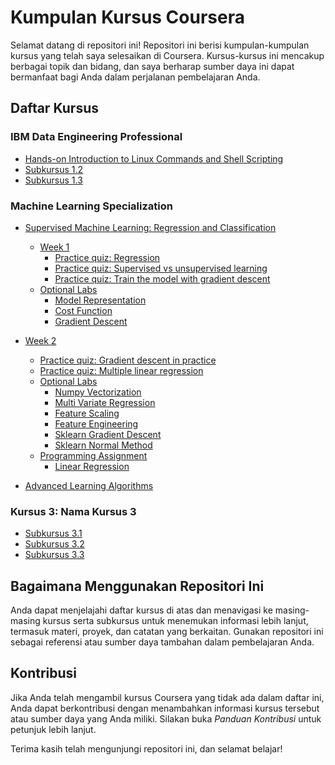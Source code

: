 # Kumpulan Kursus Coursera

Selamat datang di repositori ini! Repositori ini berisi kumpulan-kumpulan kursus yang telah saya selesaikan di Coursera. Kursus-kursus ini mencakup berbagai topik dan bidang, dan saya berharap sumber daya ini dapat bermanfaat bagi Anda dalam perjalanan pembelajaran Anda.

## Daftar Kursus

### IBM Data Engineering Professional
- [Hands-on Introduction to Linux Commands and Shell Scripting](https://github.com/rzladitya/Coursera/tree/07376f501431363556d1ce74761c909375ba28b4/IBM%20Data%20Engineering%20Professional/hands-on-introduction-to-linux-commands-and-shell-scripting)
- [Subkursus 1.2](link_ke_subkursus1.2)
- [Subkursus 1.3](link_ke_subkursus1.3)

### Machine Learning Specialization
- [Supervised Machine Learning: Regression and Classification](https://www.coursera.org/learn/machine-learning?specialization=machine-learning-introduction)
  - [Week 1](https://github.com/greyhatguy007/Machine-Learning-Specialization-Coursera/tree/main/C1%20-%20Supervised%20Machine%20Learning%20-%20Regression%20and%20Classification/week1)
    - [Practice quiz: Regression](https://github.com/greyhatguy007/Machine-Learning-Specialization-Coursera/tree/main/C1%20-%20Supervised%20Machine%20Learning%20-%20Regression%20and%20Classification/week1/Practice%20quiz%20-%20Regression)
    - [Practice quiz: Supervised vs unsupervised learning](https://github.com/greyhatguy007/Machine-Learning-Specialization-Coursera/tree/main/C1%20-%20Supervised%20Machine%20Learning%20-%20Regression%20and%20Classification/week1/Practice%20quiz%20-%20Supervised%20vs%20unsupervised%20learning)
    - [Practice quiz: Train the model with gradient descent](https://github.com/greyhatguy007/Machine-Learning-Specialization-Coursera/tree/main/C1%20-%20Supervised%20Machine%20Learning%20-%20Regression%20and%20Classification/week1/Practice%20quiz%20-%20Train%20the%20model%20with%20gradient%20descent)
  - [Optional Labs](https://github.com/greyhatguy007/Machine-Learning-Specialization-Coursera/tree/main/C1%20-%20Supervised%20Machine%20Learning%20-%20Regression%20and%20Classification/week1/Optional%20Labs)
    - [Model Representation](https://github.com/greyhatguy007/Machine-Learning-Specialization-Coursera/blob/main/C1%20-%20Supervised%20Machine%20Learning%20-%20Regression%20and%20Classification/week1/Optional%20Labs/C1_W1_Lab03_Model_Representation_Soln.ipynb)
    - [Cost Function](https://github.com/greyhatguy007/Machine-Learning-Specialization-Coursera/blob/main/C1%20-%20Supervised%20Machine%20Learning%20-%20Regression%20and%20Classification/week1/Optional%20Labs/C1_W1_Lab04_Cost_function_Soln.ipynb)
    - [Gradient Descent](https://github.com/greyhatguy007/Machine-Learning-Specialization-Coursera/blob/main/C1%20-%20Supervised%20Machine%20Learning%20-%20Regression%20and%20Classification/week1/Optional%20Labs/C1_W1_Lab05_Gradient_Descent_Soln.ipynb)
   
- [Week 2](https://github.com/greyhatguy007/Machine-Learning-Specialization-Coursera/tree/main/C1%20-%20Supervised%20Machine%20Learning%20-%20Regression%20and%20Classification/week2) 

    - [Practice quiz: Gradient descent in practice](https://github.com/greyhatguy007/Machine-Learning-Specialization-Coursera/tree/main/C1%20-%20Supervised%20Machine%20Learning%20-%20Regression%20and%20Classification/week2/Practice%20quiz%20-%20Gradient%20descent%20in%20practice)
    - [Practice quiz: Multiple linear regression](https://github.com/greyhatguy007/Machine-Learning-Specialization-Coursera/tree/main/C1%20-%20Supervised%20Machine%20Learning%20-%20Regression%20and%20Classification/week2/Practice%20quiz%20-%20Multiple%20linear%20regression)
    - [Optional Labs](https://github.com/greyhatguy007/Machine-Learning-Specialization-Coursera/tree/main/C1%20-%20Supervised%20Machine%20Learning%20-%20Regression%20and%20Classification/week2/Optional%20Labs)
      - [Numpy Vectorization](https://github.com/greyhatguy007/Machine-Learning-Specialization-Coursera/blob/main/C1%20-%20Supervised%20Machine%20Learning%20-%20Regression%20and%20Classification/week2/Optional%20Labs/C1_W2_Lab01_Python_Numpy_Vectorization_Soln.ipynb)
      - [Multi Variate Regression](https://github.com/greyhatguy007/Machine-Learning-Specialization-Coursera/blob/main/C1%20-%20Supervised%20Machine%20Learning%20-%20Regression%20and%20Classification/week2/Optional%20Labs/C1_W2_Lab02_Multiple_Variable_Soln.ipynb)
      - [Feature Scaling](https://github.com/greyhatguy007/Machine-Learning-Specialization-Coursera/blob/main/C1%20-%20Supervised%20Machine%20Learning%20-%20Regression%20and%20Classification/week2/Optional%20Labs/C1_W2_Lab03_Feature_Scaling_and_Learning_Rate_Soln.ipynb)
      - [Feature Engineering](https://github.com/greyhatguy007/Machine-Learning-Specialization-Coursera/blob/main/C1%20-%20Supervised%20Machine%20Learning%20-%20Regression%20and%20Classification/week2/Optional%20Labs/C1_W2_Lab04_FeatEng_PolyReg_Soln.ipynb)
      - [Sklearn Gradient Descent](https://github.com/greyhatguy007/Machine-Learning-Specialization-Coursera/blob/main/C1%20-%20Supervised%20Machine%20Learning%20-%20Regression%20and%20Classification/week2/Optional%20Labs/C1_W2_Lab05_Sklearn_GD_Soln.ipynb)
      - [Sklearn Normal Method](https://github.com/greyhatguy007/Machine-Learning-Specialization-Coursera/blob/main/C1%20-%20Supervised%20Machine%20Learning%20-%20Regression%20and%20Classification/week2/Optional%20Labs/C1_W2_Lab05_Sklearn_GD_Soln.ipynb)
    - [Programming Assignment](https://github.com/greyhatguy007/Machine-Learning-Specialization-Coursera/tree/main/C1%20-%20Supervised%20Machine%20Learning%20-%20Regression%20and%20Classification/week2/C1W2A1)
      - [Linear Regression](https://github.com/greyhatguy007/Machine-Learning-Specialization-Coursera/blob/main/C1%20-%20Supervised%20Machine%20Learning%20-%20Regression%20and%20Classification/week2/C1W2A1/C1_W2_Linear_Regression.ipynb)
- [Advanced Learning Algorithms](https://www.coursera.org/learn/advanced-learning-algorithms?specialization=machine-learning-introduction)

### Kursus 3: Nama Kursus 3
- [Subkursus 3.1](link_ke_subkursus3.1)
- [Subkursus 3.2](link_ke_subkursus3.2)
- [Subkursus 3.3](link_ke_subkursus3.3)

## Bagaimana Menggunakan Repositori Ini

Anda dapat menjelajahi daftar kursus di atas dan menavigasi ke masing-masing kursus serta subkursus untuk menemukan informasi lebih lanjut, termasuk materi, proyek, dan catatan yang berkaitan. Gunakan repositori ini sebagai referensi atau sumber daya tambahan dalam pembelajaran Anda.

## Kontribusi

Jika Anda telah mengambil kursus Coursera yang tidak ada dalam daftar ini, Anda dapat berkontribusi dengan menambahkan informasi kursus tersebut atau sumber daya yang Anda miliki. Silakan buka _Panduan Kontribusi_ untuk petunjuk lebih lanjut.

Terima kasih telah mengunjungi repositori ini, dan selamat belajar!

